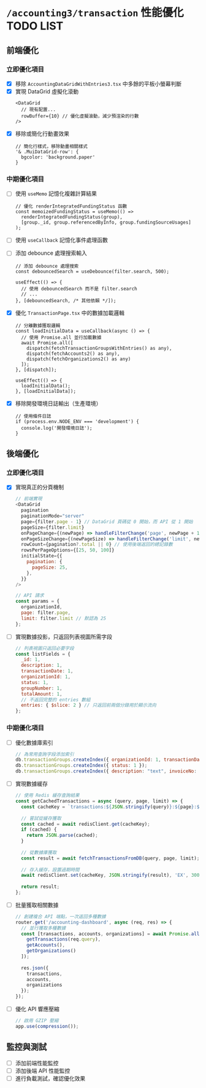 # `/accounting3/transaction` 性能優化 TODO LIST

## 前端優化

### 立即優化項目
- [x] 移除 `AccountingDataGridWithEntries3.tsx` 中多餘的平板小螢幕判斷
- [x] 實現 DataGrid 虛擬化滾動
  ```tsx
  <DataGrid
    // 現有配置...
    rowBuffer={10} // 優化虛擬滾動，減少預渲染的行數
  />
  ```
- [x] 移除或簡化行動畫效果
  ```tsx
  // 簡化行樣式，移除動畫相關樣式
  '& .MuiDataGrid-row': {
    bgcolor: 'background.paper'
  }

### 中期優化項目

- [ ] 使用 `useMemo` 記憶化複雜計算結果

  ```tsx
  // 優化 renderIntegratedFundingStatus 函數
  const memoizedFundingStatus = useMemo(() => 
    renderIntegratedFundingStatus(group), 
    [group._id, group.referencedByInfo, group.fundingSourceUsages]
  );
  ```

- [ ] 使用 `useCallback` 記憶化事件處理函數
- [ ] 添加 debounce 處理搜索輸入

  ```tsx
  // 添加 debounce 處理搜索
  const debouncedSearch = useDebounce(filter.search, 500);
  
  useEffect(() => {
    // 使用 debouncedSearch 而不是 filter.search
    // ...
  }, [debouncedSearch, /* 其他依賴 */]);
  ```
  
- [x] 優化 `TransactionPage.tsx` 中的數據加載邏輯
  ```tsx
  // 分離數據獲取邏輯
  const loadInitialData = useCallback(async () => {
    // 使用 Promise.all 並行加載數據
    await Promise.all([
      dispatch(fetchTransactionGroupsWithEntries() as any),
      dispatch(fetchAccounts2() as any),
      dispatch(fetchOrganizations2() as any)
    ]);
  }, [dispatch]);
  
  useEffect(() => {
    loadInitialData();
  }, [loadInitialData]);
  ```
- [x] 移除開發環境日誌輸出（生產環境）
  ```tsx
  // 使用條件日誌
  if (process.env.NODE_ENV === 'development') {
    console.log('開發環境日誌');
  }
  ```

## 後端優化

### 立即優化項目
- [x] 實現真正的分頁機制
  ```javascript
  // 前端實現
  <DataGrid
    pagination
    paginationMode="server"
    page={filter.page - 1} // DataGrid 頁碼從 0 開始，而 API 從 1 開始
    pageSize={filter.limit}
    onPageChange={(newPage) => handleFilterChange('page', newPage + 1)}
    onPageSizeChange={(newPageSize) => handleFilterChange('limit', newPageSize)}
    rowCount={pagination?.total || 0} // 使用後端返回的總記錄數
    rowsPerPageOptions={[25, 50, 100]}
    initialState={{
      pagination: {
        pageSize: 25,
      },
    }}
  />
  
  // API 請求
  const params = {
    organizationId,
    page: filter.page,
    limit: filter.limit // 默認為 25
  };
  ```
- [ ] 實現數據投影，只返回列表視圖所需字段
  ```javascript
  // 列表視圖只返回必要字段
  const listFields = {
    _id: 1,
    description: 1,
    transactionDate: 1,
    organizationId: 1,
    status: 1,
    groupNumber: 1,
    totalAmount: 1,
    // 不返回完整的 entries 數組
    entries: { $slice: 2 } // 只返回前兩個分錄用於顯示流向
  };
  ```

### 中期優化項目
- [ ] 優化數據庫索引
  ```javascript
  // 為常用查詢字段添加索引
  db.transactionGroups.createIndex({ organizationId: 1, transactionDate: -1 });
  db.transactionGroups.createIndex({ status: 1 });
  db.transactionGroups.createIndex({ description: "text", invoiceNo: "text", groupNumber: "text" });
  ```
- [ ] 實現數據緩存
  ```javascript
  // 使用 Redis 緩存查詢結果
  const getCachedTransactions = async (query, page, limit) => {
    const cacheKey = `transactions:${JSON.stringify(query)}:${page}:${limit}`;
    
    // 嘗試從緩存獲取
    const cached = await redisClient.get(cacheKey);
    if (cached) {
      return JSON.parse(cached);
    }
    
    // 從數據庫獲取
    const result = await fetchTransactionsFromDB(query, page, limit);
    
    // 存入緩存，設置過期時間
    await redisClient.set(cacheKey, JSON.stringify(result), 'EX', 300); // 5分鐘過期
    
    return result;
  };
  ```
- [ ] 批量獲取相關數據
  ```javascript
  // 創建複合 API 端點，一次返回多種數據
  router.get('/accounting-dashboard', async (req, res) => {
    // 並行獲取多種數據
    const [transactions, accounts, organizations] = await Promise.all([
      getTransactions(req.query),
      getAccounts(),
      getOrganizations()
    ]);
    
    res.json({
      transactions,
      accounts,
      organizations
    });
  });
  ```
- [ ] 優化 API 響應壓縮
  ```javascript
  // 啟用 GZIP 壓縮
  app.use(compression());
  ```

## 監控與測試
- [ ] 添加前端性能監控
- [ ] 添加後端 API 性能監控
- [ ] 進行負載測試，確認優化效果
